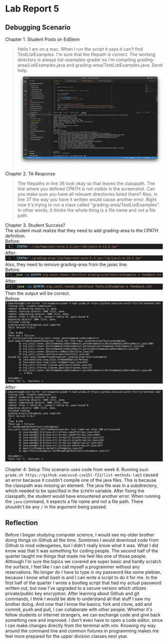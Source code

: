 # Lab Report 5

## Debugging Scenario
Chapter 1. Student Posts on EdStem
> Hello I am on a mac. When I run the script it says it can't find TestListExamples. I'm sure that the filepath is correct. The working directory is always list-examples-grader so I'm compiling grading-area/ListExamples.java and grading-area/TestListExamples.java. Send help.
![Image](Images/Buggy.png)
  
  
Chapter 2. TA Response
> The filepaths in line 36 look okay so that leaves the classpath. The line where you defined CPATH is not visible in the screenshot. Can you make sure you have all relevant directories listed there? Also, in line 37 the way you have it written would cause another error. Right now it's trying to run a class called "grading-area/TestListExamples". In other words, it thinks the whole thing is a file name and not a file path.
  
  
Chapter 3. Student Success?  
The student must realize that they need to add grading-area to the CPATH definition.  
  Before:
  ![Image](Images/before1.png)
  After:
  ![Image](Images/after1.png)
Also, they need to remove grading-area from the javac line.  
  Before:
  ![Image](Images/before2.png)
  After:
  ![Image](Images/after2.png)
Then the output will be correct.  
  Before:
  ![Image](Images/before3.png)
  After:
  ![Image](Images/after3.png)

Chapter 4: Setup
This scenario uses code from week 6. Running `bash grade.sh https://github.com/ucsd-cse15l-f22/list-methods-lab3` caused an error because it couldn't compile one of the java files. This is because the classpath was missing an element. The java file was in a subdirectory, which needed to be specified in the `$CPATH` variable. After fixing the classpath, the student would have enountered another error. When running the `java` command, it expects a file name and not a file path. There shouldn't be any `/` in the argument being passed.

## Reflection
Before I began studying computer science, I would see my older brother doing things on Github all the time. Somtimes I would download code from Github to mod videogames, but I didn't really know what it was. What I did know was that it was something for coding people. The second half of the quarter taught me things that made me feel like one of those people. Although I'm sure the topics we covered are super basic and hardly scratch the surface, I feel like I can call myself a programmer without any reservations. No longer do I have to type in my password like some plebian, because I know what bash is and I can write a script to do it for me. In the first half of the quarter I wrote a bootleg script that had my actual password written out, but now I've upgraded to a secure version which utilizes private/public key encryption. After learning about Github and git commands, I think I would be able to understand all that stuff I saw my brother doing. And now that I know the basics; fork and clone, add and commit, push and pull, I can collaborate with other people. Whether it's fellow students or internet strangers, we can exchange code and give back something new and improved. I don't even have to open a code editor, since I can make changes directly from the terminal with vim. Knowing my way around the command line and common fixtures in programming makes me feel more prepared for the upper division classes next year.
